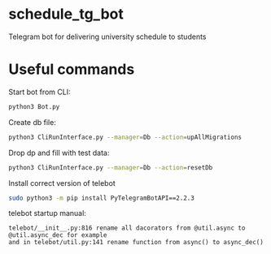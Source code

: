# schedule_tg_bot
Telegram bot for delivering university schedule to students

# Useful commands

Start bot from CLI:
```bash
python3 Bot.py
```


Create db file:
```bash
python3 CliRunInterface.py --manager=Db --action=upAllMigrations
```


Drop dp and fill with test data:
```bash
python3 CliRunInterface.py --manager=Db --action=resetDb 
```


Install correct version of telebot
```bash
sudo python3 -m pip install PyTelegramBotAPI==2.2.3
```


telebot startup manual:

```
telebot/__init__.py:816 rename all dacorators from @util.async to @util.async_dec for example
and in telebot/util.py:141 rename function from async() to async_dec()
```
